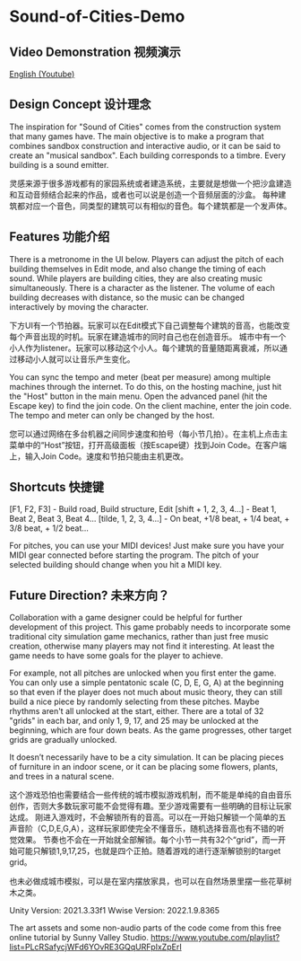 # Sound-of-Cities-Demo

## Video Demonstration 视频演示
[English (Youtube)](https://www.youtube.com/watch?v=8S8e_oA-3V8)

## Design Concept 设计理念
The inspiration for "Sound of Cities" comes from the construction system that many games have. The main objective is to make a program that combines sandbox construction and interactive audio, or it can be said to create an "musical sandbox". Each building corresponds to a timbre. Every building is a sound emitter.

灵感来源于很多游戏都有的家园系统或者建造系统，主要就是想做一个把沙盒建造和互动音频结合起来的作品，或者也可以说是创造一个音频层面的沙盒。
每种建筑都对应一个音色，同类型的建筑可以有相似的音色。每个建筑都是一个发声体。

## Features 功能介绍
There is a metronome in the UI below. Players can adjust the pitch of each building themselves in Edit mode, and also change the timing of each sound. While players are building cities, they are also creating music simultaneously. There is a character as the listener. The volume of each building decreases with distance, so the music can be changed interactively by moving the character.

下方UI有一个节拍器。玩家可以在Edit模式下自己调整每个建筑的音高，也能改变每个声音出现的时机。玩家在建造城市的同时自己也在创造音乐。
城市中有一个小人作为listener。玩家可以移动这个小人。每个建筑的音量随距离衰减，所以通过移动小人就可以让音乐产生变化。

You can sync the tempo and meter (beat per measure) among multiple machines through the internet. To do this, on the hosting machine, just hit the "Host" button in the main menu. Open the advanced panel (hit the Escape key) to find the join code. On the client machine, enter the join code. The tempo and meter can only be changed by the host. 

您可以通过网络在多台机器之间同步速度和拍号（每小节几拍）。在主机上点击主菜单中的“Host”按钮，打开高级面板（按Escape键）找到Join Code。在客户端上，输入Join Code。速度和节拍只能由主机更改。

## Shortcuts 快捷键
[F1, F2, F3] - Build road, Build structure, Edit
[shift + 1, 2, 3, 4...] - Beat 1, Beat 2, Beat 3, Beat 4...
[tilde, 1, 2, 3, 4...] - On beat, +1/8 beat, + 1/4 beat, + 3/8 beat, + 1/2 beat...

For pitches, you can use your MIDI devices! Just make sure you have your MIDI gear connected before starting the program. 
The pitch of your selected building should change when you hit a MIDI key.

## Future Direction? 未来方向？
Collaboration with a game designer could be helpful for further development of this project. This game probably needs to incorporate some traditional city simulation game mechanics, rather than just free music creation, otherwise many players may not find it interesting. At least the game needs to have some goals for the player to achieve. 

For example, not all pitches are unlocked when you first enter the game. You can only use a simple pentatonic scale (C, D, E, G, A) at the beginning so that even if the player does not much about music theory, they can still build a nice piece by randomly selecting from these pitches. Maybe rhythms aren't all unlocked at the start, either. There are a total of 32 "grids" in each bar, and only 1, 9, 17, and 25 may be unlocked at the beginning, which are four down beats. As the game progresses, other target grids are gradually unlocked.

It doesn’t necessarily have to be a city simulation. It can be placing pieces of furniture in an indoor scene, or it can be placing some flowers, plants, and trees in a natural scene.

这个游戏恐怕也需要结合一些传统的城市模拟游戏机制，而不能是单纯的自由音乐创作，否则大多数玩家可能不会觉得有趣。至少游戏需要有一些明确的目标让玩家达成。
刚进入游戏时，不会解锁所有的音高。可以在一开始只解锁一个简单的五声音阶（C,D,E,G,A），这样玩家即使完全不懂音乐，随机选择音高也有不错的听觉效果。
节奏也不会在一开始就全部解锁。每个小节一共有32个“grid”，而一开始可能只解锁1,9,17,25，也就是四个正拍。随着游戏的进行逐渐解锁别的target grid。

也未必做成城市模拟，可以是在室内摆放家具，也可以在自然场景里摆一些花草树木之类。


Unity Version: 2021.3.33f1
Wwise Version: 2022.1.9.8365

The art assets and some non-audio parts of the code come from this free online tutorial by Sunny Valley Studio.
https://www.youtube.com/playlist?list=PLcRSafycjWFd6YOvRE3GQqURFpIxZpErI
